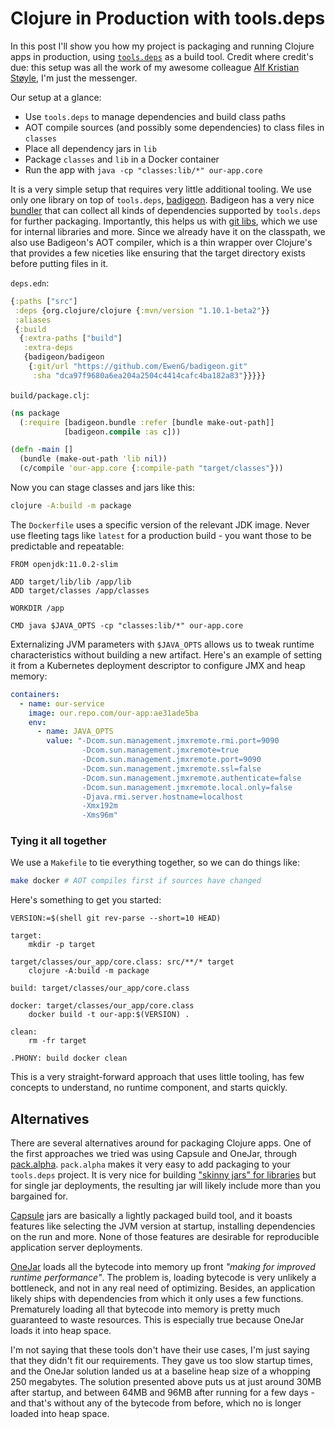 # Clojure in Production with tools.deps

In this post I'll show you how my project is packaging and running Clojure apps
in production, using [`tools.deps`](https://github.com/clojure/tools.deps.alpha)
as a build tool. Credit where credit's due: this setup was all the work of my
awesome colleague [Alf Kristian Støyle](https://www.kodemaker.no/alf-kristian),
I'm just the messenger.

Our setup at a glance:

- Use `tools.deps` to manage dependencies and build class paths
- AOT compile sources (and possibly some dependencies) to class files in `classes`
- Place all dependency jars in `lib`
- Package `classes` and `lib` in a Docker container
- Run the app with `java -cp "classes:lib/*" our-app.core`

It is a very simple setup that requires very little additional tooling. We use
only one library on top of `tools.deps`,
[badigeon](https://github.com/EwenG/badigeon). Badigeon has a very nice
[bundler](https://github.com/EwenG/badigeon/blob/master/src/badigeon/bundle.clj#L140)
that can collect all kinds of dependencies supported by `tools.deps` for further
packaging. Importantly, this helps us with [git
libs](https://www.clojure.org/guides/deps_and_cli#_using_git_libraries), which
we use for internal libraries and more. Since we already have it on the
classpath, we also use Badigeon's AOT compiler, which is a thin wrapper over
Clojure's that provides a few niceties like ensuring that the target directory
exists before putting files in it.

`deps.edn`:

```clj
{:paths ["src"]
 :deps {org.clojure/clojure {:mvn/version "1.10.1-beta2"}}
 :aliases
 {:build
  {:extra-paths ["build"]
   :extra-deps
   {badigeon/badigeon
    {:git/url "https://github.com/EwenG/badigeon.git"
     :sha "dca97f9680a6ea204a2504c4414cafc4ba182a83"}}}}}
```

`build/package.clj`:

```clj
(ns package
  (:require [badigeon.bundle :refer [bundle make-out-path]]
            [badigeon.compile :as c]))

(defn -main []
  (bundle (make-out-path 'lib nil))
  (c/compile 'our-app.core {:compile-path "target/classes"}))
```

Now you can stage classes and jars like this:

```sh
clojure -A:build -m package
```

The `Dockerfile` uses a specific version of the relevant JDK image. Never use
fleeting tags like `latest` for a production build - you want those to be
predictable and repeatable:

```docker
FROM openjdk:11.0.2-slim

ADD target/lib/lib /app/lib
ADD target/classes /app/classes

WORKDIR /app

CMD java $JAVA_OPTS -cp "classes:lib/*" our-app.core
```

Externalizing JVM parameters with `$JAVA_OPTS` allows us to tweak runtime
characteristics without building a new artifact. Here's an example of setting it
from a Kubernetes deployment descriptor to configure JMX and heap memory:

```yaml
containers:
  - name: our-service
    image: our.repo.com/our-app:ae31ade5ba
    env:
      - name: JAVA_OPTS
        value: "-Dcom.sun.management.jmxremote.rmi.port=9090
                -Dcom.sun.management.jmxremote=true
                -Dcom.sun.management.jmxremote.port=9090
                -Dcom.sun.management.jmxremote.ssl=false
                -Dcom.sun.management.jmxremote.authenticate=false
                -Dcom.sun.management.jmxremote.local.only=false
                -Djava.rmi.server.hostname=localhost
                -Xmx192m
                -Xms96m"
```

### Tying it all together

We use a `Makefile` to tie everything together, so we can do things like:

```sh
make docker # AOT compiles first if sources have changed
```

Here's something to get you started:

```make
VERSION:=$(shell git rev-parse --short=10 HEAD)

target:
    mkdir -p target

target/classes/our_app/core.class: src/**/* target
    clojure -A:build -m package

build: target/classes/our_app/core.class

docker: target/classes/our_app/core.class
    docker build -t our-app:$(VERSION) .

clean:
    rm -fr target

.PHONY: build docker clean
```

This is a very straight-forward approach that uses little tooling, has few
concepts to understand, no runtime component, and starts quickly.

<a id="alternatives"></a>
## Alternatives

There are several alternatives around for packaging Clojure apps. One of the
first approaches we tried was using Capsule and OneJar, through
[pack.alpha](https://github.com/juxt/pack.alpha/). `pack.alpha` makes it very
easy to add packaging to your `tools.deps` project. It is very nice for building
["skinny jars" for libraries](/tools-deps-figwheel-main-devcards-emacs/) but for
single jar deployments, the resulting jar will likely include more than you
bargained for.

[Capsule](http://www.capsule.io) jars are basically a lightly packaged build
tool, and it boasts features like selecting the JVM version at startup,
installing dependencies on the run and more. None of those features are
desirable for reproducible application server deployments.

[OneJar](http://one-jar.sourceforge.net) loads all the bytecode into memory up
front _"making for improved runtime performance"_. The problem is, loading
bytecode is very unlikely a bottleneck, and not in any real need of optimizing.
Besides, an application likely ships with dependencies from which it only uses a
few functions. Prematurely loading all that bytecode into memory is pretty much
guaranteed to waste resources. This is especially true because OneJar loads it
into heap space.

I'm not saying that these tools don't have their use cases, I'm just saying that
they didn't fit our requirements. They gave us too slow startup times, and the
OneJar solution landed us at a baseline heap size of a whopping 250 megabytes.
The solution presented above puts us at just around 30MB after startup, and
between 64MB and 96MB after running for a few days - and that's without any of
the bytecode from before, which no is longer loaded into heap space.
